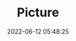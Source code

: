 ---
weight: 1
images:
- /images/edited/13.jpeg
title: Picture
date: 2022-06-12 05:48:25
tags: [luminarneo,work,ilce7m3]
---